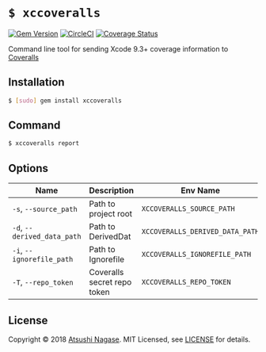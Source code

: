 # `$ xccoveralls`

[![Gem Version](https://badge.fury.io/rb/xccoveralls.png)][gem]
[![CircleCI](https://circleci.com/gh/ngs/xccoveralls.svg?style=svg)](https://circleci.com/gh/ngs/xccoveralls)
[![Coverage Status](https://coveralls.io/repos/github/ngs/xccoveralls/badge.svg)](https://coveralls.io/github/ngs/xccoveralls)

Command line tool for sending Xcode 9.3+ coverage information to [Coveralls]

## Installation

```sh
$ [sudo] gem install xccoveralls
```

## Command

```sh
$ xccoveralls report
```

## Options

| Name                        | Description                 | Env Name                        | Default                                 | Required |
| --------------------------- | --------------------------- | ------------------------------- | --------------------------------------- | :------: |
| `-s`, `--source_path`       | Path to project root        | `XCCOVERALLS_SOURCE_PATH`       | Top level of Git repository             |          |
| `-d`, `--derived_data_path` | Path to DerivedDat          | `XCCOVERALLS_DERIVED_DATA_PATH` | `~/Library/Developer/Xcode/DerivedData` |          |
| `-i`, `--ignorefile_path`   | Path to Ignorefile          | `XCCOVERALLS_IGNOREFILE_PATH`   | `(source_path)/.coverallsignore`        |          |
| `-T`, `--repo_token`        | Coveralls secret repo token | `XCCOVERALLS_REPO_TOKEN`        |                                         |    *     |


## License

Copyright &copy; 2018 [Atsushi Nagase]. MIT Licensed, see [LICENSE] for details.

[Coveralls]: https://coveralls.io/
[gem]: https://rubygems.org/gems/xccoveralls
[LICENSE]: LICENSE
[Atsushi Nagase]: https://ngs.io

